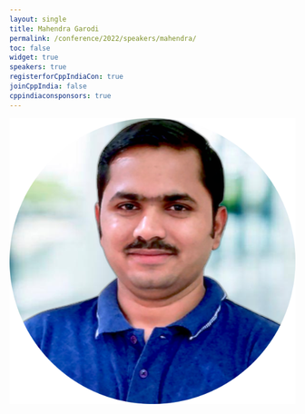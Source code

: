 ```yaml
---
layout: single
title: Mahendra Garodi
permalink: /conference/2022/speakers/mahendra/
toc: false
widget: true
speakers: true
registerforCppIndiaCon: true
joinCppIndia: false
cppindiaconsponsors: true
---
```


![Mahendra Garodi](/conference/2022/graphics/mahendra.png "Mahendra Garodi")



